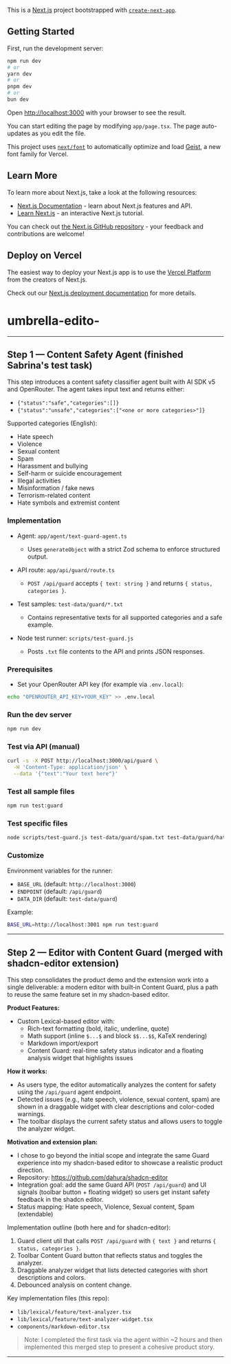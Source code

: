This is a [Next.js](https://nextjs.org) project bootstrapped with [`create-next-app`](https://nextjs.org/docs/app/api-reference/cli/create-next-app).

## Getting Started

First, run the development server:

```bash
npm run dev
# or
yarn dev
# or
pnpm dev
# or
bun dev
```

Open [http://localhost:3000](http://localhost:3000) with your browser to see the result.

You can start editing the page by modifying `app/page.tsx`. The page auto-updates as you edit the file.

This project uses [`next/font`](https://nextjs.org/docs/app/building-your-application/optimizing/fonts) to automatically optimize and load [Geist](https://vercel.com/font), a new font family for Vercel.

## Learn More

To learn more about Next.js, take a look at the following resources:

- [Next.js Documentation](https://nextjs.org/docs) - learn about Next.js features and API.
- [Learn Next.js](https://nextjs.org/learn) - an interactive Next.js tutorial.

You can check out [the Next.js GitHub repository](https://github.com/vercel/next.js) - your feedback and contributions are welcome!

## Deploy on Vercel

The easiest way to deploy your Next.js app is to use the [Vercel Platform](https://vercel.com/new?utm_medium=default-template&filter=next.js&utm_source=create-next-app&utm_campaign=create-next-app-readme) from the creators of Next.js.

Check out our [Next.js deployment documentation](https://nextjs.org/docs/app/building-your-application/deploying) for more details.

# umbrella-edito-

---

## Step 1 — Content Safety Agent (finished Sabrina's test task)

This step introduces a content safety classifier agent built with AI SDK v5 and OpenRouter. The agent takes input text and returns either:

- `{"status":"safe","categories":[]}`
- `{"status":"unsafe","categories":["<one or more categories>"]}`

Supported categories (English):

- Hate speech
- Violence
- Sexual content
- Spam
- Harassment and bullying
- Self-harm or suicide encouragement
- Illegal activities
- Misinformation / fake news
- Terrorism-related content
- Hate symbols and extremist content

### Implementation

- Agent: `app/agent/text-guard-agent.ts`

  - Uses `generateObject` with a strict Zod schema to enforce structured output.

- API route: `app/api/guard/route.ts`
  - `POST /api/guard` accepts `{ text: string }` and returns `{ status, categories }`.
- Test samples: `test-data/guard/*.txt`
  - Contains representative texts for all supported categories and a safe example.
- Node test runner: `scripts/test-guard.js`
  - Posts `.txt` file contents to the API and prints JSON responses.

### Prerequisites

- Set your OpenRouter API key (for example via `.env.local`):

```bash
echo "OPENROUTER_API_KEY=YOUR_KEY" >> .env.local
```

### Run the dev server

```bash
npm run dev
```

### Test via API (manual)

```bash
curl -s -X POST http://localhost:3000/api/guard \
  -H 'Content-Type: application/json' \
  --data '{"text":"Your text here"}'
```

### Test all sample files

```bash
npm run test:guard
```

### Test specific files

```bash
node scripts/test-guard.js test-data/guard/spam.txt test-data/guard/hate-speech.txt
```

### Customize

Environment variables for the runner:

- `BASE_URL` (default: `http://localhost:3000`)
- `ENDPOINT` (default: `/api/guard`)
- `DATA_DIR` (default: `test-data/guard`)

Example:

```bash
BASE_URL=http://localhost:3001 npm run test:guard
```

---

## Step 2 — Editor with Content Guard (merged with shadcn-editor extension)

This step consolidates the product demo and the extension work into a single deliverable: a modern editor with built‑in Content Guard, plus a path to reuse the same feature set in my shadcn-based editor.

**Product Features:**

- Custom Lexical-based editor with:
  - Rich-text formatting (bold, italic, underline, quote)
  - Math support (inline `$...$` and block `$$...$$`, KaTeX rendering)
  - Markdown import/export
  - Content Guard: real-time safety status indicator and a floating analysis widget that highlights issues

**How it works:**

- As users type, the editor automatically analyzes the content for safety using the `/api/guard` agent endpoint.
- Detected issues (e.g., hate speech, violence, sexual content, spam) are shown in a draggable widget with clear descriptions and color-coded warnings.
- The toolbar displays the current safety status and allows users to toggle the analyzer widget.

**Motivation and extension plan:**

- I chose to go beyond the initial scope and integrate the same Guard experience into my shadcn-based editor to showcase a realistic product direction.
- Repository: https://github.com/dahura/shadcn-editor
- Integration goal: add the same Guard API (`POST /api/guard`) and UI signals (toolbar button + floating widget) so users get instant safety feedback in the shadcn editor.
- Status mapping: Hate speech, Violence, Sexual content, Spam (extendable)

Implementation outline (both here and for shadcn-editor):

1. Guard client util that calls `POST /api/guard` with `{ text }` and returns `{ status, categories }`.
2. Toolbar Content Guard button that reflects status and toggles the analyzer.
3. Draggable analyzer widget that lists detected categories with short descriptions and colors.
4. Debounced analysis on content change.

Key implementation files (this repo):

- `lib/lexical/feature/text-analyzer.tsx`
- `lib/lexical/feature/text-analyzer-widget.tsx`
- `components/markdown-editor.tsx`

> Note: I completed the first task via the agent within ~2 hours and then implemented this merged step to present a cohesive product story.

---
